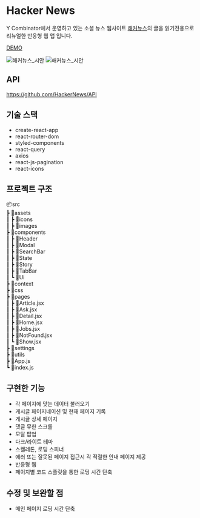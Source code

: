 # Hacker News

Y Combinator에서 운영하고 있는 소셜 뉴스 웹사이트 [해커뉴스](https://news.ycombinator.com/ask)의 글을 읽기전용으로 리뉴얼한 반응형 웹 앱 입니다.

[DEMO](https://hacker-news-014ee.vercel.app/)

![해커뉴스_시안](https://user-images.githubusercontent.com/54103723/190094368-4ae9a612-bfa2-4da3-a03a-e726a36935d9.jpg)
![해커뉴스_시안](https://user-images.githubusercontent.com/54103723/190128069-23b99ef4-a906-499a-9a85-81cc0f4cd498.jpg)

## API

https://github.com/HackerNews/API

## 기술 스택

- create-react-app
- react-router-dom
- styled-components
- react-query
- axios
- react-js-pagination
- react-icons

## 프로젝트 구조

📦src  
 ┣ 📂assets  
 ┃ ┣ 📂icons  
 ┃ ┣ 📂images  
 ┣ 📂components  
 ┃ ┣ 📂Header  
 ┃ ┣ 📂Modal  
 ┃ ┣ 📂SearchBar  
 ┃ ┣ 📂State  
 ┃ ┣ 📂Story  
 ┃ ┣ 📂TabBar  
 ┃ ┗ 📂Ui  
 ┣ 📂context  
 ┣ 📂css  
 ┣ 📂pages  
 ┃ ┣ 📜Article.jsx  
 ┃ ┣ 📜Ask.jsx  
 ┃ ┣ 📜Detail.jsx  
 ┃ ┣ 📜Home.jsx  
 ┃ ┣ 📜Jobs.jsx  
 ┃ ┣ 📜NotFound.jsx  
 ┃ ┗ 📜Show.jsx  
 ┣ 📂settings  
 ┣ 📂utils  
 ┣ 📜App.js  
 ┗ 📜index.js

## 구현한 기능

- 각 페이지에 맞는 데이터 불러오기
- 게시글 페이지네이션 및 현재 페이지 기록
- 게시글 상세 페이지
- 댓글 무한 스크롤
- 모달 팝업
- 다크/라이트 테마
- 스켈레톤, 로딩 스피너
- 에러 또는 잘못된 페이지 접근시 각 적절한 안내 페이지 제공
- 반응형 웹
- 페이지별 코드 스플릿을 통한 로딩 시간 단축

## 수정 및 보완할 점

- 메인 페이지 로딩 시간 단축
